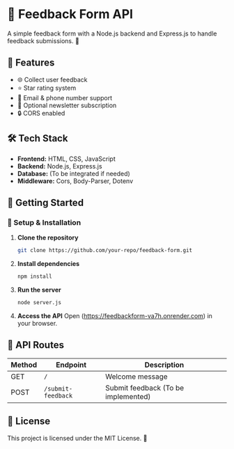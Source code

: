 # 📢 Feedback Form API

A simple feedback form with a Node.js backend and Express.js to handle feedback submissions. 🚀

## 📌 Features
- 🌐 Collect user feedback
- ⭐ Star rating system
- 📧 Email & phone number support
- 📩 Optional newsletter subscription
- 🔒 CORS enabled

## 🛠 Tech Stack
- **Frontend:** HTML, CSS, JavaScript
- **Backend:** Node.js, Express.js
- **Database:** (To be integrated if needed)
- **Middleware:** Cors, Body-Parser, Dotenv

## 🚀 Getting Started

### 🔧 Setup & Installation
1. **Clone the repository**
   ```sh
   git clone https://github.com/your-repo/feedback-form.git
   ```
2. **Install dependencies**
   ```sh
   npm install
   ```
3. **Run the server**
   ```sh
   node server.js
   ```
4. **Access the API**
   Open (https://feedbackform-va7h.onrender.com) in your browser.

## 🎯 API Routes
| Method | Endpoint  | Description |
|--------|----------|-------------|
| GET    | `/`      | Welcome message |
| POST   | `/submit-feedback` | Submit feedback (To be implemented) |

## 📜 License
This project is licensed under the MIT License. 📄

